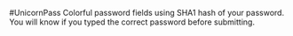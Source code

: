 #UnicornPass
Colorful password fields using SHA1 hash of your password. You will know if you typed the correct password before submitting.